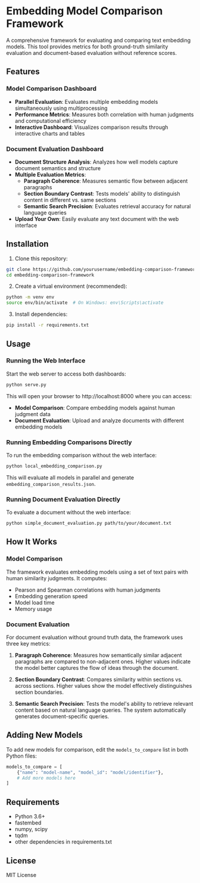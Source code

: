 # Embedding Model Comparison Framework

A comprehensive framework for evaluating and comparing text embedding models. This tool provides metrics for both ground-truth similarity evaluation and document-based evaluation without reference scores.

## Features

### Model Comparison Dashboard
- **Parallel Evaluation**: Evaluates multiple embedding models simultaneously using multiprocessing
- **Performance Metrics**: Measures both correlation with human judgments and computational efficiency
- **Interactive Dashboard**: Visualizes comparison results through interactive charts and tables

### Document Evaluation Dashboard
- **Document Structure Analysis**: Analyzes how well models capture document semantics and structure
- **Multiple Evaluation Metrics**:
  - **Paragraph Coherence**: Measures semantic flow between adjacent paragraphs
  - **Section Boundary Contrast**: Tests models' ability to distinguish content in different vs. same sections
  - **Semantic Search Precision**: Evaluates retrieval accuracy for natural language queries
- **Upload Your Own**: Easily evaluate any text document with the web interface

## Installation

1. Clone this repository:
```bash
git clone https://github.com/yourusername/embedding-comparison-framework.git
cd embedding-comparison-framework
```

2. Create a virtual environment (recommended):
```bash
python -m venv env
source env/bin/activate  # On Windows: env\Scripts\activate
```

3. Install dependencies:
```bash
pip install -r requirements.txt
```

## Usage

### Running the Web Interface

Start the web server to access both dashboards:

```bash
python serve.py
```

This will open your browser to http://localhost:8000 where you can access:
- **Model Comparison**: Compare embedding models against human judgment data
- **Document Evaluation**: Upload and analyze documents with different embedding models

### Running Embedding Comparisons Directly

To run the embedding comparison without the web interface:

```bash
python local_embedding_comparison.py
```

This will evaluate all models in parallel and generate `embedding_comparison_results.json`.

### Running Document Evaluation Directly

To evaluate a document without the web interface:

```bash
python simple_document_evaluation.py path/to/your/document.txt
```

## How It Works

### Model Comparison
The framework evaluates embedding models using a set of text pairs with human similarity judgments. It computes:
- Pearson and Spearman correlations with human judgments
- Embedding generation speed
- Model load time
- Memory usage

### Document Evaluation
For document evaluation without ground truth data, the framework uses three key metrics:

1. **Paragraph Coherence**: Measures how semantically similar adjacent paragraphs are compared to non-adjacent ones. Higher values indicate the model better captures the flow of ideas through the document.

2. **Section Boundary Contrast**: Compares similarity within sections vs. across sections. Higher values show the model effectively distinguishes section boundaries.

3. **Semantic Search Precision**: Tests the model's ability to retrieve relevant content based on natural language queries. The system automatically generates document-specific queries.

## Adding New Models

To add new models for comparison, edit the `models_to_compare` list in both Python files:

```python
models_to_compare = [
    {"name": "model-name", "model_id": "model/identifier"},
    # Add more models here
]
```

## Requirements

- Python 3.6+
- fastembed
- numpy, scipy
- tqdm
- other dependencies in requirements.txt

## License

MIT License 